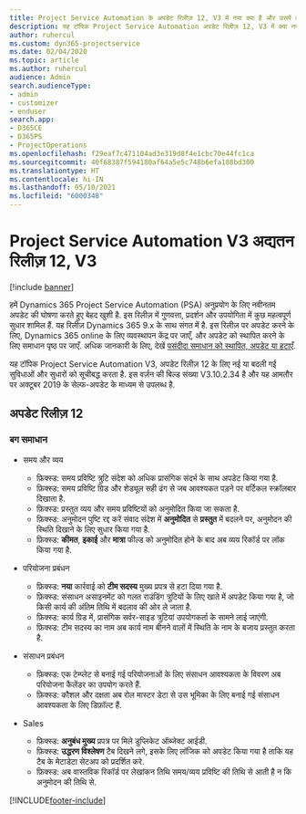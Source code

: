 ```yaml
---
title: Project Service Automation के अपडेट रिलीज़ 12, V3 में नया क्या है और उसमें क्या परिवर्तन हुआ है
description: यह टॉपिक Project Service Automation अपडेट रिलीज़ 12, V3 में क्या नया है, इसके बारे में जानकारी प्रदान करता है.
author: ruhercul
ms.custom: dyn365-projectservice
ms.date: 02/04/2020
ms.topic: article
ms.author: ruhercul
audience: Admin
search.audienceType:
- admin
- customizer
- enduser
search.app:
- D365CE
- D365PS
- ProjectOperations
ms.openlocfilehash: f29eaf7c471104ad3e319d8f4e1cbc70e44fc1ca
ms.sourcegitcommit: 40f68387f594180af64a5e5c748b6efa188bd300
ms.translationtype: HT
ms.contentlocale: hi-IN
ms.lasthandoff: 05/10/2021
ms.locfileid: "6000348"
---
```

# <a name="project-service-automation-update-release-12-v3"></a>Project Service Automation V3 अद्यतन रिलीज़ 12, V3

[!include [banner](../includes/psa-now-project-operations.md)]

हमें Dynamics 365 Project Service Automation (PSA) अनुप्रयोग के लिए नवीनतम अपडेट की घोषणा करते हुए बेहद खुशी है. इस रिलीज़ में गुणवत्ता, प्रदर्शन और उपयोगिता में कुछ महत्वपूर्ण सुधार शामिल हैं. यह रिलीज़ Dynamics 365 9.x के साथ संगत में है. इस रिलीज़ पर अपडेट करने के लिए, Dynamics 365 online के लिए व्यवस्थापन केंद्र पर जाएँ, और अपडेट को स्थापित करने के लिए समाधान पृष्ठ पर जाएँ. अधिक जानकारी के लिए, देखें [पसंदीदा समाधान को स्थापित, अपडेट या हटाएँ](/power-platform/admin/install-remove-preferred-solution).

यह टॉपिक Project Service Automation V3, अपडेट रिलीज़ 12 के लिए नई या बदली गई सुविधाओं और सुधारों को सूचीबद्ध करता है. इस वर्ज़न की बिल्ड संख्या V3.10.2.34 है और यह आमतौर पर अक्टूबर 2019 के सेल्फ-अपडेट के माध्यम से उपलब्ध है.

## <a name="update-release-12"></a>अपडेट रिलीज़ 12

### <a name="bug-fixes"></a>बग समाधान

- समय और व्यय

    - फ़िक्स्ड: समय प्रविष्टि त्रुटि संदेश को अधिक प्रासंगिक संदर्भ के साथ अपडेट किया गया है.
    - फ़िक्स्ड: समय प्रविष्टि ग्रिड और शेड्यूल सही ढंग से जब आवश्यकत पड़ने पर वर्टिकल स्क्रॉलबार दिखाता है.
    - फ़िक्स्ड: प्रस्तुत व्यय और समय प्रविष्टियों को अनुमोदित किया जा सकता है.
    - फ़िक्स्ड: अनुमोदन पुष्टि रद्द करें संवाद संदेश में **अनुमोदित** से **प्रस्तुत** में बदलने पर, अनुमोदन की स्थिति दिखाने के लिए सुधार किया गया है.
    - फ़िक्स्ड: **कीमत**, **इकाई** और **मात्रा** फील्ड को अनुमोदित होने के बाद अब व्यय रिकॉर्ड पर लॉक किया गया है.

- परियोजना प्रबंधन

    - फ़िक्स्ड: **नया** कार्रवाई को **टीम सदस्य** मुख्य प्रपत्र से हटा दिया गया है.
    - फ़िक्स्ड: संसाधन असाइनमेंट को गलत राउंडिंग त्रुटियों के लिए खाते में अपडेट किया गया है, जो किसी कार्य की अंतिम तिथि में बदलाव की ओर ले जाता है.
    - फ़िक्स्ड: कार्य ग्रिड में, प्रासंगिक सर्वर-साइड त्रुटियां उपयोगकर्ता के सामने लाई जाएंगी.
    - फ़िक्स्ड: टीम सदस्य का नाम अब कार्य नाम बीनने वालों में स्थिति के नाम के बजाय प्रस्तुत करता है.

- संसाधन प्रबंधन

    - फ़िक्स्ड: एक टेम्प्लेट से बनाई गई परियोजनाओं के लिए संसाधन आवश्यकता के विवरण अब परियोजना कैलेंडर का उपयोग करते हैं.
    - फ़िक्स्ड: कौशल और दक्षता अब रोल मास्टर डेटा से उस भूमिका के लिए बनाई गई संसाधन आवश्यकता के लिए डिफ़ॉल्ट हैं.

- Sales

    - फ़िक्स्ड: **अनुबंध मुख्य** प्रपत्र पर मिले डुप्लिकेट ऑब्जेक्ट आईडी.
    - फ़िक्स्ड: **उद्धरण विश्लेषण** टैब दिखने लगे, इसके लिए लॉजिक को अपडेट किया गया है ताकि यह टैब के मेटाडेटा सेटअप को प्रदर्शित करे.
    - फ़िक्स्ड: अब वास्तविक रिकॉर्ड पर लेखांकन तिथि समय/व्यय प्रविष्टि की तिथि से आती है न कि अनुमोदन की तिथि से.


[!INCLUDE[footer-include](../includes/footer-banner.md)]
